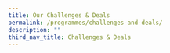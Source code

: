 ```yaml
---
title: Our Challenges & Deals
permalink: /programmes/challenges-and-deals/
description: ""
third_nav_title: Challenges & Deals
---
```

